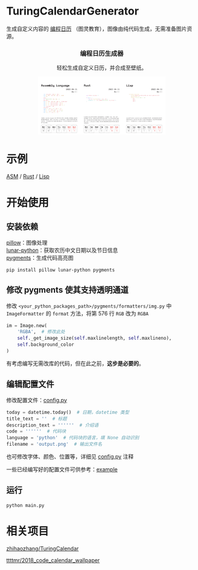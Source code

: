 # TuringCalendarGenerator
生成自定义内容的 [编程日历](https://www.ituring.com.cn/book/details/2625) （图灵教育），图像由纯代码生成，无需准备图片资源。
<p align="center"> 
    <h3 align="center">编程日历生成器</h3>
    <p align="center">轻松生成自定义日历，并合成至壁纸。</p>
</p>

<div align="center">
    <img src="images/asm.png" style="zoom:15%"/><img src="images/rust.png" style="zoom:15%"/><img src="images/lisp.png" style="zoom:15%"/>
</div>

# 示例
[ASM](images/asm.png) / [Rust](images/rust.png) / [Lisp](images/lisp.png)

# 开始使用
## 安装依赖
[pillow]()：图像处理  
[lunar-python]()：获取农历中文日期以及节日信息  
[pygments]()：生成代码高亮图
```commandline
pip install pillow lunar-python pygments
```
## 修改 pygments 使其支持透明通道
修改 `<your_python_packages_path>/pygments/formatters/img.py` 中 `ImageFormatter` 的 `format` 方法，将第 576 行 `RGB` 改为 `RGBA`
```python
im = Image.new(
    'RGBA',  # 修改此处
    self._get_image_size(self.maxlinelength, self.maxlineno),
    self.background_color
)
```
有考虑编写无需改库的代码，但在此之前，**这步是必要的**。   

## 编辑配置文件
修改配置文件：[config.py](config.py)
```python
today = datetime.today()  # 日期，datetime 类型
title_text = ''  # 标题
description_text = ''''''  # 介绍语
code = ''''''  # 代码块
language = 'python'  # 代码块的语言，填 None 自动识别
filename = 'output.png'  # 输出文件名
```
也可修改字体、颜色、位置等，详细见 [config.py](config.py) 注释

一些已经编写好的配置文件可供参考：[example](example)

## 运行
```commandline
python main.py
```

# 相关项目

[zhihaozhang/TuringCalendar](https://github.com/zhihaozhang/TuringCalendar)

[ttttmr/2018_code_calendar_wallpaper](https://github.com/ttttmr/2018_code_calendar_wallpaper)
